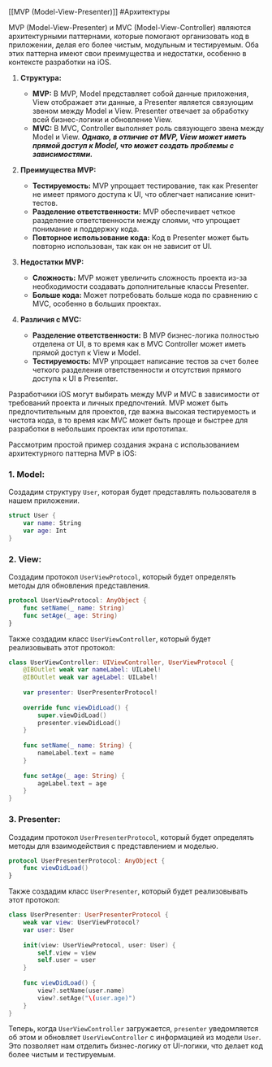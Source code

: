 [[MVP (Model-View-Presenter)]]
#Aрхитектуры 

MVP (Model-View-Presenter) и MVC (Model-View-Controller) являются архитектурными паттернами, которые помогают организовать код в приложении, делая его более чистым, модульным и тестируемым. Оба этих паттерна имеют свои преимущества и недостатки, особенно в контексте разработки на iOS.

1. **Структура:**

   - **MVP:** В MVP, Model представляет собой данные приложения, View отображает эти данные, а Presenter является связующим звеном между Model и View. Presenter отвечает за обработку всей бизнес-логики и обновление View.
   - **MVC:** В MVC, Controller выполняет роль связующего звена между Model и View. ***Однако, в отличие от MVP, View может иметь прямой доступ к Model, что может создать проблемы с зависимостями.***

2. **Преимущества MVP:**

   - **Тестируемость:** MVP упрощает тестирование, так как Presenter не имеет прямого доступа к UI, что облегчает написание юнит-тестов.
   - **Разделение ответственности:** MVP обеспечивает четкое разделение ответственности между слоями, что упрощает понимание и поддержку кода.
   - **Повторное использование кода:** Код в Presenter может быть повторно использован, так как он не зависит от UI.

3. **Недостатки MVP:**

   - **Сложность:** MVP может увеличить сложность проекта из-за необходимости создавать дополнительные классы Presenter.
   - **Больше кода:** Может потребовать больше кода по сравнению с MVC, особенно в больших проектах.

4. **Различия с MVC:**

   - **Разделение ответственности:** В MVP бизнес-логика полностью отделена от UI, в то время как в MVC Controller может иметь прямой доступ к View и Model.
   - **Тестируемость:** MVP упрощает написание тестов за счет более четкого разделения ответственности и отсутствия прямого доступа к UI в Presenter.

Разработчики iOS могут выбирать между MVP и MVC в зависимости от требований проекта и личных предпочтений. MVP может быть предпочтительным для проектов, где важна высокая тестируемость и чистота кода, в то время как MVC может быть проще и быстрее для разработки в небольших проектах или прототипах.

Рассмотрим простой пример создания экрана с использованием архитектурного паттерна MVP в iOS:

### 1. Model:
Создадим структуру `User`, которая будет представлять пользователя в нашем приложении.

```swift
struct User {
    var name: String
    var age: Int
}
```

### 2. View:
Создадим протокол `UserViewProtocol`, который будет определять методы для обновления представления.

```swift
protocol UserViewProtocol: AnyObject {
    func setName(_ name: String)
    func setAge(_ age: String)
}
```

Также создадим класс `UserViewController`, который будет реализовывать этот протокол:

```swift
class UserViewController: UIViewController, UserViewProtocol {
    @IBOutlet weak var nameLabel: UILabel!
    @IBOutlet weak var ageLabel: UILabel!
    
    var presenter: UserPresenterProtocol!
    
    override func viewDidLoad() {
        super.viewDidLoad()
        presenter.viewDidLoad()
    }
    
    func setName(_ name: String) {
        nameLabel.text = name
    }
    
    func setAge(_ age: String) {
        ageLabel.text = age
    }
}
```

### 3. Presenter:
Создадим протокол `UserPresenterProtocol`, который будет определять методы для взаимодействия с представлением и моделью.

```swift
protocol UserPresenterProtocol: AnyObject {
    func viewDidLoad()
}
```

Также создадим класс `UserPresenter`, который будет реализовывать этот протокол:

```swift
class UserPresenter: UserPresenterProtocol {
    weak var view: UserViewProtocol?
    var user: User
    
    init(view: UserViewProtocol, user: User) {
        self.view = view
        self.user = user
    }
    
    func viewDidLoad() {
        view?.setName(user.name)
        view?.setAge("\(user.age)")
    }
}
```

Теперь, когда `UserViewController` загружается, `presenter` уведомляется об этом и обновляет `UserViewController` с информацией из модели `User`. Это позволяет нам отделить бизнес-логику от UI-логики, что делает код более чистым и тестируемым.